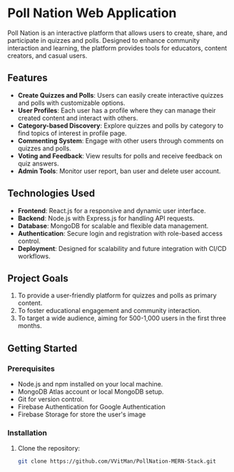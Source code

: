 # Poll Nation Web Application

Poll Nation is an interactive platform that allows users to create, share, and participate in quizzes and polls. Designed to enhance community interaction and learning, the platform provides tools for educators, content creators, and casual users.

## Features

- **Create Quizzes and Polls**: Users can easily create interactive quizzes and polls with customizable options.
- **User Profiles**: Each user has a profile where they can manage their created content and interact with others.
- **Category-based Discovery**: Explore quizzes and polls by category to find topics of interest in profile page.
- **Commenting System**: Engage with other users through comments on quizzes and polls.
- **Voting and Feedback**: View results for polls and receive feedback on quiz answers.
- **Admin Tools**: Monitor user report, ban user and delete user account.

## Technologies Used

- **Frontend**: React.js for a responsive and dynamic user interface.
- **Backend**: Node.js with Express.js for handling API requests.
- **Database**: MongoDB for scalable and flexible data management.
- **Authentication**: Secure login and registration with role-based access control.
- **Deployment**: Designed for scalability and future integration with CI/CD workflows.

## Project Goals

1. To provide a user-friendly platform for quizzes and polls as primary content.
2. To foster educational engagement and community interaction.
3. To target a wide audience, aiming for 500-1,000 users in the first three months.

## Getting Started

### Prerequisites

- Node.js and npm installed on your local machine.
- MongoDB Atlas account or local MongoDB setup.
- Git for version control.
- Firebase Authentication for Google Authentication
- Firebase Storage for store the user's image

### Installation

1. Clone the repository:
   ```bash
   git clone https://github.com/VVitMan/PollNation-MERN-Stack.git
